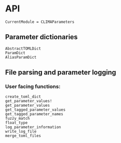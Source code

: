 # API

```@meta
CurrentModule = CLIMAParameters
```

## Parameter dictionaries

```@docs
AbstractTOMLDict
ParamDict
AliasParamDict
```

## File parsing and parameter logging

### User facing functions:
```@docs
create_toml_dict
get_parameter_values!
get_parameter_values
get_tagged_parameter_values
get_tagged_parameter_names
fuzzy_match
float_type
log_parameter_information
write_log_file
merge_toml_files
```
